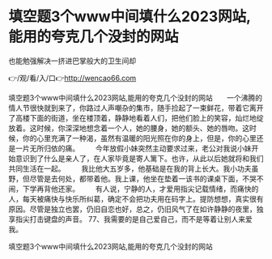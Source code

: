 # 填空题3个www中间填什么2023网站,能用的夸克几个没封的网站
也能勉强解决一挤进巴掌般大的卫生间却

👉/观/看/入/口👉http://wencao66.com

填空题3个www中间填什么2023网站,能用的夸克几个没封的网站　　一个沸腾的情人节很快就到来了，你路过人声嘲杂的集市，随手捡起了一束鲜花，带着它离开了高楼下面的街道，坐在楼顶着，静静地看着人们，把他们脸上的笑容，灿烂地绽放着。这时候，你深深地想念着一个人，她的腰身，她的额头、她的唇吻。这时候，你的心里充满了一种渴，虽然有温暖的阳光照在你的身上，但是，你的心里还是一片无所归依的痛。
　　今年放假小妹突然主动要求过来，老公对我说小妹开始意识到了什么是亲人了，在人家毕竟是寄人篱下。也许，从此以后她就将和我们共同生活在一起。
　　我比他大五岁多，他基础是在我的背上长大。我小功夫虽野，但尽管是去何处，都带着他。我上课，他坐在垫着一该书的课桌下面，不哭不闹，下学再背他还家。
　　有人说，宁静的人，才爱用指尖记载情绪，而痛快的人，每天被痛快与快乐所纠葛，确定不会把功夫用在码字上。提防想想，真实很有原因。尽管是独立也罢，仍旧自恋也好，总之，仍旧风气了在如许静静的夜里，独享指尖打击键盘的声音。
	77、我需要的是自己爱自己，而不是等着让别人来爱我。

填空题3个www中间填什么2023网站,能用的夸克几个没封的网站
